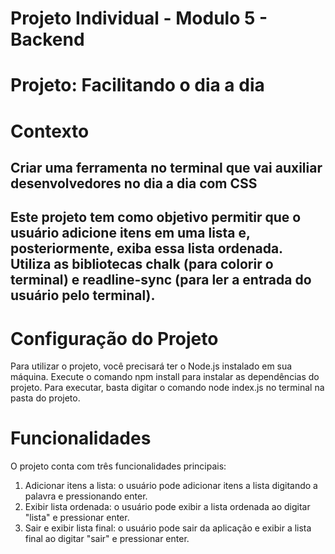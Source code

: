 # Projeto Individual - Modulo 5 - Backend 

# Projeto: Facilitando o dia a dia
# Contexto 

## Criar uma ferramenta no terminal que vai auxiliar desenvolvedores no dia a dia com CSS
## Este projeto tem como objetivo permitir que o usuário adicione itens em uma lista e, posteriormente, exiba essa lista ordenada. Utiliza as bibliotecas chalk (para colorir o terminal) e readline-sync (para ler a entrada do usuário pelo terminal).

# Configuração do Projeto
Para utilizar o projeto, você precisará ter o Node.js instalado em sua máquina.
Execute o comando npm install para instalar as dependências do projeto.
Para executar, basta digitar o comando node index.js no terminal na pasta do projeto.

# Funcionalidades
O projeto conta com três funcionalidades principais:

1. Adicionar itens a lista: o usuário pode adicionar itens a lista digitando a palavra e pressionando enter.
2. Exibir lista ordenada: o usuário pode exibir a lista ordenada ao digitar "lista" e pressionar enter.
3. Sair e exibir lista final: o usuário pode sair da aplicação e exibir a lista final ao digitar "sair" e pressionar enter.
